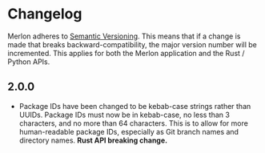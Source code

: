 # Changelog

Merlon adheres to [Semantic Versioning](http://semver.org/spec/v2.0.0.html). This means that if a change is made that
breaks backward-compatibility, the major version number will be incremented. This applies for both the Merlon
application and the Rust / Python APIs.

## 2.0.0

- Package IDs have been changed to be kebab-case strings rather than UUIDs. Package IDs must now be in kebab-case, no
less than 3 characters, and no more than 64 characters. This is to allow for more human-readable package IDs, especially
as Git branch names and directory names. **Rust API breaking change.**
